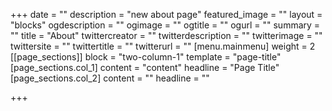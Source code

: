 +++
date = ""
description = "new about page"
featured_image = ""
layout = "blocks"
ogdescription = ""
ogimage = ""
ogtitle = ""
ogurl = ""
summary = ""
title = "About"
twittercreator = ""
twitterdescription = ""
twitterimage = ""
twittersite = ""
twittertitle = ""
twitterurl = ""
[menu.mainmenu]
weight = 2
[[page_sections]]
block = "two-column-1"
template = "page-title"
[page_sections.col_1]
content = "content"
headline = "Page Title"
[page_sections.col_2]
content = ""
headline = ""

+++
